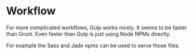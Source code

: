 # Workflow

For more complicated workflows, Gulp works nicely. It seems to be faster than
Grunt. Even faster than Gulp is just using Node NPMs directly.

For example the Sass and Jade npms can be used to serve those files.
